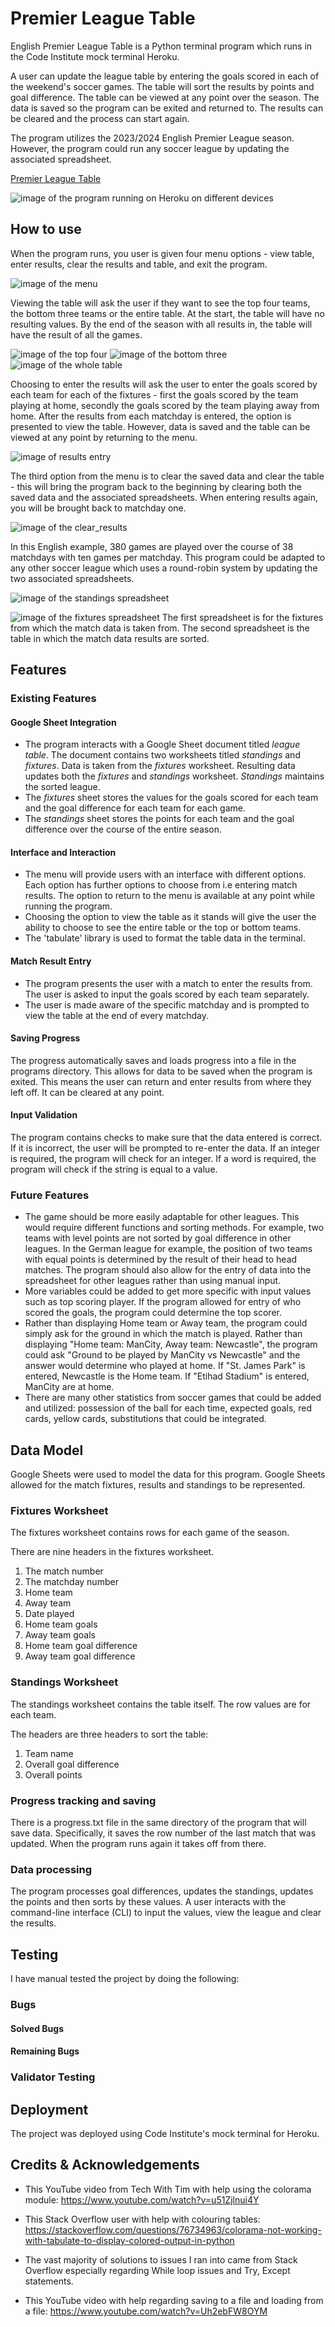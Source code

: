# Premier League Table
English Premier League Table is a Python terminal program which runs in the Code Institute mock terminal Heroku. 

A user can update the league table by entering the goals scored in each of the weekend's soccer games. The table will sort the results by points and goal difference. The table can be viewed at any point over the season. The data is saved so the program can be exited and returned to. The results can be cleared and the process can start again. 

The program utilizes the 2023/2024 English Premier League season. However, the program could run any soccer league by updating the associated spreadsheet. 

[Premier League Table](link)

![image of the program running on Heroku on different devices](image.jpg)

## How to use
When the program runs, you user is given four menu options - view table, enter results, clear the results and table, and exit the program. 

![image of the menu](documents/readme%20images/menu.png)

Viewing the table will ask the user if they want to see the top four teams, the bottom three teams or the entire table. At the start, the table will have no resulting values. By the end of the season with all results in, the table will have the result of all the games. 

![image of the top four](documents/readme%20images/topfour.png)
![image of the bottom three](documents/readme%20images/bottomthree.png.png)
![image of the whole table](documents/readme%20images/full%20table.png.png)

Choosing to enter the results will ask the user to enter the goals scored by each team for each of the fixtures - first the goals scored by the team playing at home, secondly the goals scored by the team playing away from home. After the results from each matchday is entered, the option is presented to view the table. However, data is saved and the table can be viewed at any point by returning to the menu. 

![image of results entry](documents/readme%20images/matchdayentry.png.jpg)

The third option from the menu is to clear the saved data and clear the table - this will bring the program back to the beginning by clearing both the saved data and the associated spreadsheets. When entering results again, you will be brought back to matchday one.

![image of the clear_results](documents/readme%20images/endofseason.png)

In this English example, 380 games are played over the course of 38 matchdays with ten games per matchday. This program could be adapted to any other soccer league which uses a round-robin system by updating the two associated spreadsheets. 

![image of the standings spreadsheet](documents/readme%20images/standingstable.png)

![image of the fixtures spreadsheet](documents/readme%20images/fixturestable.png)
The first spreadsheet is for the fixtures from which the match data is taken from. The second spreadsheet is the table in which the match data results are sorted. 

## Features
### Existing Features
#### Google Sheet Integration 
- The program interacts with a Google Sheet document titled *league table*. The document contains two worksheets titled *standings* and *fixtures*. Data is taken from the *fixtures* worksheet. Resulting data updates both the *fixtures* and *standings* worksheet. *Standings* maintains the sorted league. 
- The *fixtures* sheet stores the values for the goals scored for each team and the goal difference for each team for each game.
- The *standings* sheet stores the points for each team and the goal difference over the course of the entire season.

#### Interface and Interaction
- The menu will provide users with an interface with different options. Each option has further options to choose from i.e entering match results. The option to return to the menu is available at any point while running the program.
- Choosing the option to view the table as it stands will give the user the ability to choose to see the entire table or the top or bottom teams.
- The 'tabulate' library is used to format the table data in the terminal.

#### Match Result Entry 
- The program presents the user with a match to enter the results from. The user is asked to input the goals scored by each team separately. 
- The user is made aware of the specific matchday and is prompted to view the table at the end of every matchday.
  
#### Saving Progress
The progress automatically saves and loads progress into a file in the programs directory. This allows for data to be saved when the program is exited. This means the user can return and enter results from where they left off. It can be cleared at any point. 

#### Input Validation

The program contains checks to make sure that the data entered is correct. If it is incorrect, the user will be prompted to re-enter the data. If an integer is required, the program will check for an integer. If a word is required, the program will check if the string is equal to a value. 

### Future Features 

- The game should be more easily adaptable for other leagues. This would require different functions and sorting methods. For example, two teams with level points are not sorted by goal difference in other leagues. In the German league for example, the position of two teams with equal points is determined by the result of their head to head matches. The program should also allow for the entry of data into the spreadsheet for other leagues rather than using manual input.
- More variables could be added to get more specific with input values such as top scoring player. If the program allowed for entry of who scored the goals, the program could determine the top scorer. 
- Rather than displaying Home team or Away team, the program could simply ask for the ground in which the match is played. Rather than displaying "Home team: ManCity, Away team: Newcastle", the program could ask "Ground to be played by ManCity vs Newcastle" and the answer would determine who played at home. If "St. James Park" is entered, Newcastle is the Home team. If "Etihad Stadium" is entered, ManCity are at home. 
- There are many other statistics from soccer games that could be added and utilized: possession of the ball for each time, expected goals, red cards, yellow cards, substitutions that could be integrated. 

## Data Model

Google Sheets were used to model the data for this program. Google Sheets allowed for the match fixtures, results and standings to be represented. 

### Fixtures Worksheet

The fixtures worksheet contains rows for each game of the season. 

There are nine headers in the fixtures worksheet.
1. The match number
2. The matchday number
3. Home team
4. Away team
5. Date played 
6. Home team goals
7. Away team goals
8. Home team goal difference
9. Away team goal difference
    
### Standings Worksheet

The standings worksheet contains the table itself. The row values are for each team. 

The headers are three headers to sort the table:
1. Team name
2. Overall goal difference
3. Overall points

### Progress tracking and saving

There is a progress.txt file in the same directory of the program that will save data. Specifically, it saves the row number of the last match that was updated. When the program runs again it takes off from there. 

### Data processing

The program processes goal differences, updates the standings, updates the points and then sorts by these values. A user interacts with the command-line interface (CLI) to input the values, view the league and clear the results. 

## Testing

I have manual tested the project by doing the following: 

### Bugs
#### Solved Bugs

#### Remaining Bugs
### Validator Testing

## Deployment

The project was deployed using Code Institute's mock terminal for Heroku. 

## Credits & Acknowledgements

- This YouTube video from Tech With Tim with help using the colorama module: https://www.youtube.com/watch?v=u51Zjlnui4Y

- This Stack Overflow user with help with colouring tables: https://stackoverflow.com/questions/76734963/colorama-not-working-with-tabulate-to-display-colored-output-in-python

- The vast majority of solutions to issues I ran into came from Stack Overflow especially regarding While loop issues and Try, Except statements.

- This YouTube video with help regarding saving to a file and loading from a file: https://www.youtube.com/watch?v=Uh2ebFW8OYM